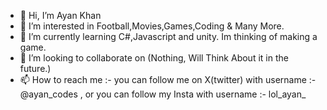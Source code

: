 - 👋 Hi, I’m Ayan Khan
- 👀 I’m interested in Football,Movies,Games,Coding & Many More.
- 🌱 I’m currently learning C#,Javascript and unity. Im thinking of making a game.
- 💞️ I’m looking to collaborate on (Nothing, Will Think About it in the future.)
- 📫 How to reach me :- you can follow me on X(twitter) with username :- @ayan_codes , or you can follow my Insta with username :- lol_ayan_

<!---
broski786/broski786 is a ✨ special ✨ repository because its `README.md` (this file) appears on your GitHub profile.
You can click the Preview link to take a look at your changes.
--->
